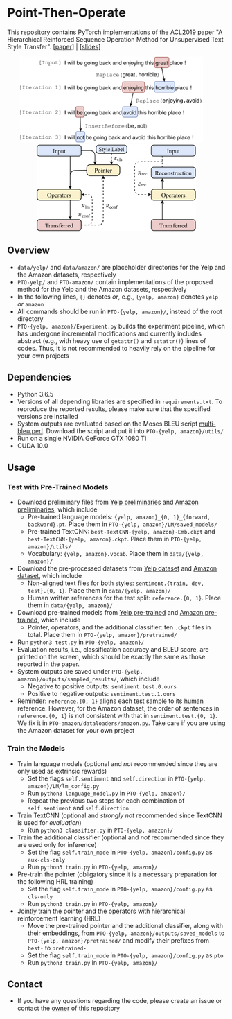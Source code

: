# Point-Then-Operate
This repository contains PyTorch implementations of the ACL2019 paper "A Hierarchical Reinforced Sequence Operation Method for Unsupervised Text Style Transfer". [[paper]](https://www.aclweb.org/anthology/P19-1482) | [[slides]](static/ACL_2019_PTO_Slides.pdf)

<p align="center">
    <img src="static/Example.png" height="200" /> &nbsp;&nbsp;&nbsp;&nbsp;&nbsp;
    <img src="static/PTO.png" height="200" />
</p> 

## Overview
* `data/yelp/` and `data/amazon/` are placeholder directories for the Yelp and the Amazon datasets, respectively
* `PTO-yelp/` and `PTO-amazon/` contain implementations of the proposed method for the Yelp and the Amazon datasets, respectively
* In the following lines, `{}` denotes *or*, e.g., `{yelp, amazon}` denotes `yelp` *or* `amazon`
* All commands should be run in `PTO-{yelp, amazon}/`, instead of the root directory
* `PTO-{yelp, amazon}/Experiment.py` builds the experiment pipeline, which has undergone incremental modifications and currently includes abstract (e.g., with heavy use of `getattr()` and `setattr()`) lines of codes. Thus, it is not recommended to heavily rely on the pipeline for your own projects

## Dependencies
* Python 3.6.5
* Versions of all depending libraries are specified in `requirements.txt`. To reproduce the reported results, please make sure that the specified versions are installed
* System outputs are evaluated based on the Moses BLEU script [multi-bleu.perl](https://github.com/moses-smt/mosesdecoder/blob/master/scripts/generic/multi-bleu.perl). Download the script and put it into `PTO-{yelp, amazon}/utils/`
* Run on a single NVIDIA GeForce GTX 1080 Ti
* CUDA 10.0

## Usage
### Test with Pre-Trained Models
* Download preliminary files from [Yelp preliminaries](https://drive.google.com/open?id=1N3-TvOvuG79LD6wrAnSB_645GDXZ_Mn1) and [Amazon preliminaries](https://drive.google.com/open?id=1ODbQT3c85dhOygsGSUjXH-_Uw3fn1g2r), which include
    - Pre-trained language models: `{yelp, amazon}_{0, 1}_{forward, backward}.pt`. Place them in `PTO-{yelp, amazon}/LM/saved_models/`
    - Pre-trained TextCNN: `best-TextCNN-{yelp, amazon}-Emb.ckpt` and  `best-TextCNN-{yelp, amazon}.ckpt`. Place them in `PTO-{yelp, amazon}/utils/`
    - Vocabulary: `{yelp, amazon}.vocab`. Place them in `data/{yelp, amazon}/`
* Download the pre-processed datasets from [Yelp dataset](https://github.com/lijuncen/Sentiment-and-Style-Transfer/tree/master/data/yelp) and [Amazon dataset](https://github.com/lijuncen/Sentiment-and-Style-Transfer/tree/master/data/amazon), which include
    - Non-aligned text files for both styles: `sentiment.{train, dev, test}.{0, 1}`. Place them in `data/{yelp, amazon}/`
    - Human written references for the test split: `reference.{0, 1}`. Place them in `data/{yelp, amazon}/`
* Download pre-trained models from [Yelp pre-trained](https://drive.google.com/open?id=1Po31UZEnKLaYt5JP3fLzNr5JZWKwLLmK) and [Amazon pre-trained](https://drive.google.com/open?id=197JPnfLUN-C9AzntmUrR_zUvcjvO8ArJ), which include
    - Pointer, operators, and the additional classifier: ten `.ckpt` files in total. Place them in `PTO-{yelp, amazon}/pretrained/`
* Run `python3 test.py` in `PTO-{yelp, amazon}/`
* Evaluation results, i.e., classification accuracy and BLEU score, are printed on the screen, which should be exactly the same as those reported in the paper.
* System outputs are saved under `PTO-{yelp, amazon}/outputs/sampled_results/`, which include
    - Negative to positive outputs: `sentiment.test.0.ours`
    - Positive to negative outputs: `sentiment.test.1.ours`
* Reminder: `reference.{0, 1}` aligns each test sample to its human reference. However, for the Amazon dataset, the order of sentences in `reference.{0, 1}` is not consistent with that in `sentiment.test.{0, 1}`. We fix it in `PTO-amazon/dataloaders/amazon.py`. Take care if you are using the Amazon dataset for your own project

### Train the Models
* Train language models (optional and *not* recommended since they are only used as extrinsic rewards)
    - Set the flags `self.sentiment` and `self.direction` in `PTO-{yelp, amazon}/LM/lm_config.py`
    - Run `python3 language_model.py` in `PTO-{yelp, amazon}/`
    - Repeat the previous two steps for each combination of `self.sentiment` and `self.direction`
* Train TextCNN (optional and *strongly not* recommended since TextCNN is used for *evaluation*)
    - Run `python3 classifier.py` in `PTO-{yelp, amazon}/`
* Train the additional classifier (optional and *not* recommended since they are used only for inference)
    - Set the flag `self.train_mode` in `PTO-{yelp, amazon}/config.py` as `aux-cls-only`
    - Run `python3 train.py` in `PTO-{yelp, amazon}/`
* Pre-train the pointer (obligatory since it is a necessary preparation for the following HRL training)
    - Set the flag `self.train_mode` in `PTO-{yelp, amazon}/config.py` as `cls-only`
    - Run `python3 train.py` in `PTO-{yelp, amazon}/`
* Jointly train the pointer and the operators with hierarchical reinforcement learning (HRL)
    - Move the pre-trained pointer and the additional classifier, along with their embeddings, from `PTO-{yelp, amazon}/outputs/saved_models` to `PTO-{yelp, amazon}/pretrained/` and modify their prefixes from `best-` to `pretrained-`
    - Set the flag `self.train_mode` in `PTO-{yelp, amazon}/config.py` as `pto`
    - Run `python3 train.py` in `PTO-{yelp, amazon}/`
    
## Contact
* If you have any questions regarding the code, please create an issue or contact the [owner](https://github.com/ChenWu98) of this repository
